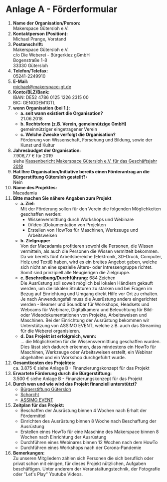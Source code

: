 # Anlage A - Förderformular

1. **Name der Organisation/Person:**  
   Makerspace Gütersloh e.V.
2. **Kontaktperson (Position):**  
   Michael Prange, Vorstand
3. **Postanschrift:**  
   Makerspace Gütersloh e.V.  
   c/o Die Weberei - Bürgerkiez gGmbH  
   Bogenstraße 1-8  
   33330 Gütersloh
4. **Telefon/Telefax:**  
   05241-2249910
5. **E-Mail:**  
   michael@makerspace-gt.de
6. **Konto/BLZ/Bank:**  
   IBAN: DE52 4786 0125 1226 2315 00  
   BIC: GENODEM1GTL
7. **wenn Organisation (bei 1.):**
   * **a. seit wann existiert die Organisation?**  
     21.06.2018
   * **b. Rechtsform (z.B. Verein, gemeinnützige GmbH)**  
     gemeinnütziger eingetragener Verein
   * **c. Welche Zwecke verfolgt die Organisation?**  
     Förderung von Wissenschaft, Forschung und Bildung, sowie der Kunst und Kultur
8. **Jahresbudget der Organisation:**  
   7.906,77 € für 2019  
   siehe [Kassenbericht Makerspace Gütersloh e.V. für das Geschäftsjahr 2019](https://git.makerspace-gt.de/makerspace-gt/todo/-/raw/master/2020/2020-02-28_Kassenbericht_Gesch%C3%A4ftsjahr_2019.pdf)
9.  **Hat Ihre Organisation/Initiative bereits einen Förderantrag an die Bürgerstiftung Gütersloh gestellt?:**  
   Nein
11. **Name des Projektes:**  
    Macadamia
12. **Bitte machen Sie nähere Angaben zum Projekt**
    * **a. Ziel:**  
      Mit der Förderung sollen für den Verein die folgenden Möglichkeiten geschaffen werden:
      * Wissenvermittlung durch Workshops und Webinare
      * (Video-)Dokumentation von Projekten
      * Erstellen von HowTos für Maschinen, Werkzeuge und Arbeitsweisen
    * **b. Zielgruppe:**  
      Von der Macadamia profitieren sowohl die Personen, die Wissen vermitteln, als auch die Personen die Wissen vermittelt bekommen. Da wir bereits fünf Arbeitsbereiche (Elektronik, 3D-Druck, Computer, Holz und Textil) haben, wird es ein breites Angebot geben, welche sich nicht an eine spezielle Alters- oder Intressengruppe richtet. Somit sind prinzipiell alle Neugierigen die Zielgruppe.
    * **c. Beschreibung/Durchführung:** 684 Zeichen  
      Die Ausrüstung soll soweit möglich bei lokalen Händlern gekauft werden, um die lokalen Strukturen zu stärken und bei Fragen im Bezug auf Einrichtung und Umgang direkt Hilfe vor Ort zu erhalten. Je nach Anwendungsfall muss die Ausrüstung anders eingerichtet werden - Beamer und Soundbar für Workshops, Headsets und Webcams für Webinare, Digitalkamera und Beleuchtung für Bild- oder Videodokumentationen von Projekte, Arbeitsweisen und Maschinen.
      Bei der Einrichtung der Ausrüstung bekommen wir Unterstützung von ASSIMO EVENT, welche z.B. auch das Streaming für die Weberei organisieren.
    * **d. Das Projekt ist erfolgreich, wenn:**  
      ... die Möglichkeiten für die Wissensvermittlung geschaffen wurden. Dies lässt sich dadurch erkennen, dass mindestens ein HowTo für Maschinen, Werkzeuge oder Arbeitsweisen erstellt, ein Webinar abgehalten und ein Workshop durchgeführt wurde. 
13. **Gesamtkosten des Projektes:**  
    ca. 3.875 € siehe Anlage B - Finanzierungskonzept für das Projekt
14. **Erwartete Förderung durch die Bürgerstiftung:**  
    3.500 € siehe Anlage B - Finanzierungskonzept für das Projekt
15. **Durch wen und wie wird das Projekt finanziell unterstützt?**  
    * [Bürgerstiftung Gütersloh](https://www.buergerstiftung-guetersloh.de/)
    * [Schorcht](https://foto-schorcht.rf-webworld.de/)
    * [ASSIMO EVENT](http://www.assimo-event.de/)
16. **Zeitplan für das Projekt:**
    * Beschaffen der Ausrüstung binnen 4 Wochen nach Erhalt der Fördermittel
    * Einrichten des Ausrüstung binnen 8 Woche nach Beschaffung der Ausrüstung
    * Erstellen eines HowTo für eine Maschine des Makerspace binnen 8 Wochen nach Einrichtung der Ausrüstung
    * Durchführen eines Webinares binnen 12 Wochen nach dem HowTo
    * Durchführen eines Workshops nach der Corona-Pandemie
17. **Bemerkungen:**  
    Zu unseren Mitgliedern zählen sich Personen die sich beruflich oder privat schon mit einigen, für dieses Projekt nützlichen, Aufgaben beschäftigen. Unter anderem der Veranstaltungstechnik, der Fotografie oder "Let's Play" Youtube Videos.